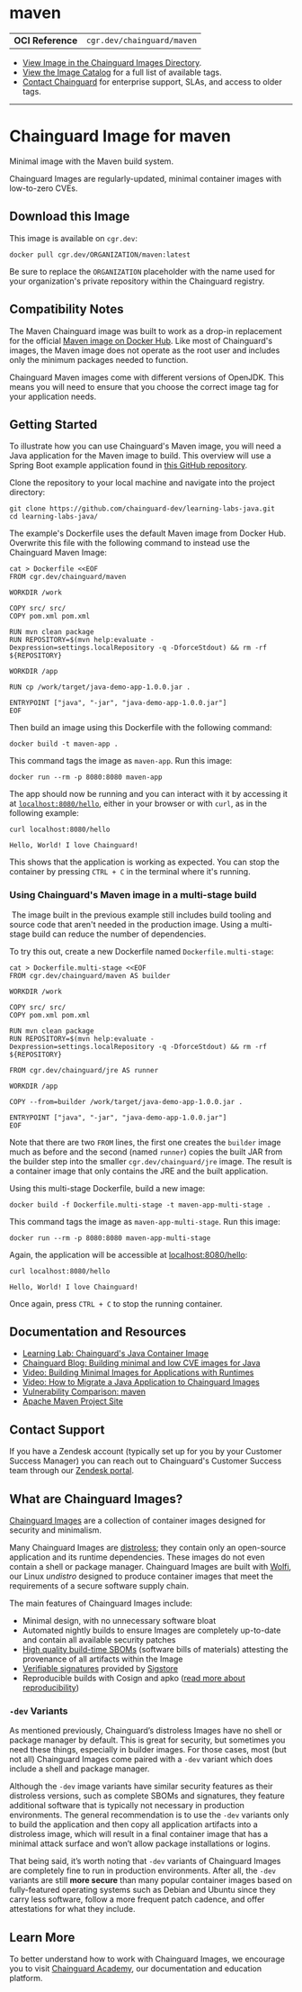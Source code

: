 <!--monopod:start-->
# maven
| | |
| - | - |
| **OCI Reference** | `cgr.dev/chainguard/maven` |


* [View Image in the Chainguard Images Directory](https://images.chainguard.dev/directory/image/maven/overview).
* [View the Image Catalog](https://console.chainguard.dev/images/catalog) for a full list of available tags.
* [Contact Chainguard](https://www.chainguard.dev/chainguard-images) for enterprise support, SLAs, and access to older tags.

---
<!--monopod:end-->

<!--overview:start-->
# Chainguard Image for maven

Minimal image with the Maven build system.

Chainguard Images are regularly-updated, minimal container images with low-to-zero CVEs.
<!--overview:end-->

<!--getting:start-->
## Download this Image
This image is available on `cgr.dev`:

```
docker pull cgr.dev/ORGANIZATION/maven:latest
```

Be sure to replace the `ORGANIZATION` placeholder with the name used for your organization's private repository within the Chainguard registry.
<!--getting:end-->

<!--body:start-->
## Compatibility Notes

The Maven Chainguard image was built to work as a drop-in replacement for the official [Maven image on Docker Hub](https://hub.docker.com/_/maven). Like most of Chainguard's images, the Maven image does not operate as the root user and includes only the minimum packages needed to function.

Chainguard Maven images come with different versions of OpenJDK. This means you will need to ensure that you choose the correct image tag for your application needs.

## Getting Started

To illustrate how you can use Chainguard's Maven image, you will need a Java application for the Maven image to build. This overview will use a Spring Boot example application found in [this GitHub repository](https://github.com/chainguard-dev/learning-labs-java).

Clone the repository to your local machine and navigate into the project directory:

```shell
git clone https://github.com/chainguard-dev/learning-labs-java.git
cd learning-labs-java/
```

The example's Dockerfile uses the default Maven image from Docker Hub. Overwrite this file with the following command to instead use the Chainguard Maven Image: 

```shell
cat > Dockerfile <<EOF
FROM cgr.dev/chainguard/maven

WORKDIR /work

COPY src/ src/
COPY pom.xml pom.xml

RUN mvn clean package
RUN REPOSITORY=$(mvn help:evaluate -Dexpression=settings.localRepository -q -DforceStdout) && rm -rf ${REPOSITORY}

WORKDIR /app

RUN cp /work/target/java-demo-app-1.0.0.jar .

ENTRYPOINT ["java", "-jar", "java-demo-app-1.0.0.jar"]
EOF
```

Then build an image using this Dockerfile with the following command:

```shell
docker build -t maven-app .
```

This command tags the image as `maven-app`. Run this image:

```shell
docker run --rm -p 8080:8080 maven-app
```

The app should now be running and you can interact with it by accessing it at [`localhost:8080/hello`](http://localhost:8080/hello), either in your browser or with `curl`, as in the following example:

```shell
curl localhost:8080/hello
```
```
Hello, World! I love Chainguard!
```

This shows that the application is working as expected. You can stop the container by pressing `CTRL + C` in the terminal where it's running.


### Using Chainguard's Maven image in a multi-stage build
‍
The image built in the previous example still includes build tooling and source code that aren't needed in the production image. Using a multi-stage build can reduce the number of dependencies.

To try this out, create a new Dockerfile named `Dockerfile.multi-stage`:

```shell
cat > Dockerfile.multi-stage <<EOF
FROM cgr.dev/chainguard/maven AS builder

WORKDIR /work

COPY src/ src/
COPY pom.xml pom.xml

RUN mvn clean package
RUN REPOSITORY=$(mvn help:evaluate -Dexpression=settings.localRepository -q -DforceStdout) && rm -rf ${REPOSITORY}

FROM cgr.dev/chainguard/jre AS runner

WORKDIR /app

COPY --from=builder /work/target/java-demo-app-1.0.0.jar .

ENTRYPOINT ["java", "-jar", "java-demo-app-1.0.0.jar"]
EOF
```

Note that there are two `FROM` lines, the first one creates the `builder` image much as before and the second (named `runner`) copies the built JAR from the builder step into the smaller `cgr.dev/chainguard/jre` image. The result is a container image that only contains the JRE and the built application.

Using this multi-stage Dockerfile, build a new image:

```shell
docker build -f Dockerfile.multi-stage -t maven-app-multi-stage .
```

This command tags the image as `maven-app-multi-stage`. Run this image:

```shell
docker run --rm -p 8080:8080 maven-app-multi-stage
```

Again, the application will be accessible at [localhost:8080/hello](http://localhost:8080/hello):

```shell
curl localhost:8080/hello
```
```
Hello, World! I love Chainguard!
```

Once again, press `CTRL + C` to stop the running container.

## Documentation and Resources

* [Learning Lab: Chainguard's Java Container Image](https://www.youtube.com/watch?v=8v8xlFnRHfs)
* [Chainguard Blog: Building minimal and low CVE images for Java](https://www.chainguard.dev/unchained/building-minimal-and-low-cve-images-for-java)
* [Video: Building Minimal Images for Applications with Runtimes](https://edu.chainguard.dev/chainguard/chainguard-images/videos/minimal-runtime-images/)
* [Video: How to Migrate a Java Application to Chainguard Images](https://edu.chainguard.dev/chainguard/chainguard-images/videos/java-images/)
* [Vulnerability Comparison: maven](https://edu.chainguard.dev/chainguard/chainguard-images/vuln-comparison/maven/)
* [Apache Maven Project Site](https://maven.apache.org/)
<!--body:end-->

## Contact Support

If you have a Zendesk account (typically set up for you by your Customer Success Manager) you can reach out to Chainguard's Customer Success team through our [Zendesk portal](https://support.chainguard.dev/hc/en-us).

## What are Chainguard Images?

[Chainguard Images](https://www.chainguard.dev/chainguard-images?utm_source=readmes) are a collection of container images designed for security and minimalism.

Many Chainguard Images are [distroless](https://edu.chainguard.dev/chainguard/chainguard-images/getting-started-distroless/); they contain only an open-source application and its runtime dependencies. These images do not even contain a shell or package manager. Chainguard Images are built with [Wolfi](https://edu.chainguard.dev/open-source/wolfi/overview), our Linux _undistro_ designed to produce container images that meet the requirements of a secure software supply chain.

The main features of Chainguard Images include:

* Minimal design, with no unnecessary software bloat
* Automated nightly builds to ensure Images are completely up-to-date and contain all available security patches
* [High quality build-time SBOMs](https://edu.chainguard.dev/chainguard/chainguard-images/working-with-images/retrieve-image-sboms/) (software bills of materials) attesting the provenance of all artifacts within the Image
* [Verifiable signatures](https://edu.chainguard.dev/chainguard/chainguard-images/working-with-images/retrieve-image-sboms/) provided by [Sigstore](https://edu.chainguard.dev/open-source/sigstore/cosign/an-introduction-to-cosign/)
* Reproducible builds with Cosign and apko ([read more about reproducibility](https://www.chainguard.dev/unchained/reproducing-chainguards-reproducible-image-builds))

### `-dev` Variants

As mentioned previously, Chainguard’s distroless Images have no shell or package manager by default. This is great for security, but sometimes you need these things, especially in builder images. For those cases, most (but not all) Chainguard Images come paired with a `-dev` variant which does include a shell and package manager.

Although the `-dev` image variants have similar security features as their distroless versions, such as complete SBOMs and signatures, they feature additional software that is typically not necessary in production environments. The general recommendation is to use the `-dev` variants only to build the application and then copy all application artifacts into a distroless image, which will result in a final container image that has a minimal attack surface and won’t allow package installations or logins.

That being said, it’s worth noting that `-dev` variants of Chainguard Images are completely fine to run in production environments. After all, the `-dev` variants are still **more secure** than many popular container images based on fully-featured operating systems such as Debian and Ubuntu since they carry less software, follow a more frequent patch cadence, and offer attestations for what they include.

## Learn More

To better understand how to work with Chainguard Images, we encourage you to visit [Chainguard Academy](https://edu.chainguard.dev/), our documentation and education platform.
